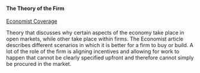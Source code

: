 #### The Theory of the Firm

[Economist Coverage](https://www.economist.com/news/economics-brief/21725542-if-markets-are-so-good-directing-resources-why-do-companies-exist-first-our)

Theory that discusses why certain aspects of the economy take place in open markets, while other take place within firms. The Economist article describes different scenarios in which it is better for a firm to buy or build. A lot of the role of the firm is aligning incentives and allowing for work to happen that cannot be clearly specified upfront and therefore cannot simply be procured in the market.